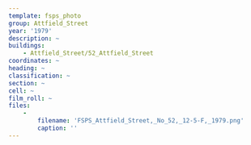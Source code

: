 ```yaml
---
template: fsps_photo
group: Attfield_Street
year: '1979'
description: ~
buildings:
    - Attfield_Street/52_Attfield_Street
coordinates: ~
heading: ~
classification: ~
section: ~
cell: ~
film_roll: ~
files:
    -
        filename: 'FSPS_Attfield_Street,_No_52,_12-5-F,_1979.png'
        caption: ''
---
```

